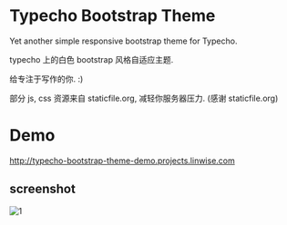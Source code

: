 # Typecho Bootstrap Theme

Yet another simple responsive bootstrap theme for Typecho.

typecho 上的白色 bootstrap 风格自适应主题.

给专注于写作的你. :)

部分 js, css 资源来自 staticfile.org, 减轻你服务器压力. (感谢 staticfile.org)

# Demo

http://typecho-bootstrap-theme-demo.projects.linwise.com


## screenshot

![1](https://raw.githubusercontent.com/shrekuu/typecho-bootstrap-theme/master/screenshot.png)
